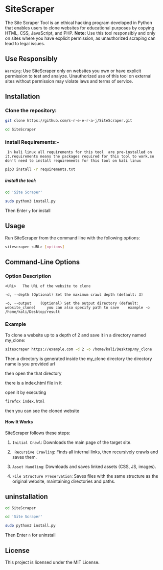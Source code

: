 # SiteScraper

The Site Scraper Tool is an ethical hacking program developed in Python that enables users to clone websites for educational purposes by copying HTML, CSS, JavaScript, and PHP. **Note:** Use this tool responsibly and only on sites where you have explicit permission, as unauthorized scraping can lead to legal issues.

## Use Responsibly


 `Warning`: Use SiteScraper only on websites you own or have explicit permission to test and analyze. Unauthorized use of this tool on external sites without permission may violate laws and terms of service.


## Installation

### Clone the repository:

```bash
git clone https://github.com/s-r-e-e-r-a-j/SiteScraper.git
```



```bash
cd SiteScraper
```

### install Requirements:-

` In kali linux all requirements for this tool  are pre-installed on it.requirements means the packages required for this tool to work.so don't need to install requirements for this tool on kali linux`


```bash
pip3 install -r requirements.txt
``````


##### install the tool:
``` bash
cd 'Site Scraper'
 ```
```bash
sudo python3 install.py
```
Then Enter `y` for install


## Usage


 Run SiteScraper from the command line with the following options:

``` bash
sitescraper <URL> [options]
```


## Command-Line Options

### Option	Description


 ```<URL>	The URL of the website to clone```


 ```-d, --depth (Optional) Set the maximum crawl depth (default: 3)```


 ```-o, --output	(Optional) Set the output directory (default: website_clone)     you can also specify path to save    example -o /home/kali/Desktop/result    ```




### Example

 To clone a website up to a depth of 2 and save it in a directory named my_clone:


```bash
sitescraper https://example.com -d 2 -o /home/kali/Desktop/my_clone
```

 Then a directory is generated inside the my_clone directory the directory name is you provided url

 then open the that directory

 there is a index.html file in it

open it by executing 

``` bash
firefox index.html
```

 then you can see the cloned website

#### How It Works
SiteScraper follows these steps:

1. `Initial Crawl`: Downloads the main page of the target site.

 
 2. ` Recursive Crawling`: Finds all internal links, then recursively crawls and saves them.

  
 3. `Asset Handling`: Downloads and saves linked assets (CSS, JS, images).


 4. `File Structure Preservation`: Saves files with the same structure as the original website, maintaining directories and paths.

## uninstallation

```bash
cd SiteScraper
```
```bash
cd 'Site Scraper'
```
```bash
sudo python3 install.py
```
Then Enter `n` for uninstall


## License


 This project is licensed under the MIT License.



